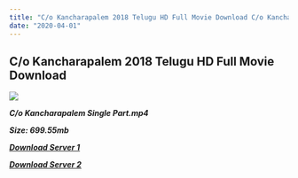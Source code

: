 ```yaml
---
title: "C/o Kancharapalem 2018 Telugu HD Full Movie Download C/o Kancharapalem Telugu HD Movie Download"
date: "2020-04-01"
---
```


## C/o Kancharapalem 2018 Telugu HD Full Movie Download 

![](https://images.moviebuff.com/23b2f664-2c6f-4747-8be8-0a55b2478526?w=1000)

**_C/o Kancharapalem Single Part.mp4_**

**_Size: 699.55mb_**

**_[Download Server 1](https://openload.co/f/mrxAZxBhuVI)_**

**_[Download Server 2](https://openload.co/f/mrxAZxBhuVI)_**
